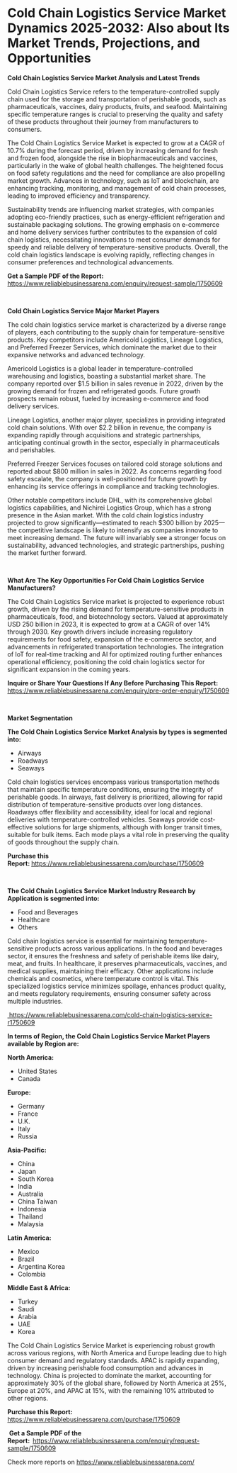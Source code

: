 <p><h1>Cold Chain Logistics Service Market Dynamics 2025-2032: Also about Its Market Trends, Projections, and Opportunities</h1></p><p><strong>Cold Chain Logistics Service Market Analysis and Latest Trends</strong></p>
<p><p>Cold Chain Logistics Service refers to the temperature-controlled supply chain used for the storage and transportation of perishable goods, such as pharmaceuticals, vaccines, dairy products, fruits, and seafood. Maintaining specific temperature ranges is crucial to preserving the quality and safety of these products throughout their journey from manufacturers to consumers.</p><p>The Cold Chain Logistics Service Market is expected to grow at a CAGR of 10.7% during the forecast period, driven by increasing demand for fresh and frozen food, alongside the rise in biopharmaceuticals and vaccines, particularly in the wake of global health challenges. The heightened focus on food safety regulations and the need for compliance are also propelling market growth. Advances in technology, such as IoT and blockchain, are enhancing tracking, monitoring, and management of cold chain processes, leading to improved efficiency and transparency.</p><p>Sustainability trends are influencing market strategies, with companies adopting eco-friendly practices, such as energy-efficient refrigeration and sustainable packaging solutions. The growing emphasis on e-commerce and home delivery services further contributes to the expansion of cold chain logistics, necessitating innovations to meet consumer demands for speedy and reliable delivery of temperature-sensitive products. Overall, the cold chain logistics landscape is evolving rapidly, reflecting changes in consumer preferences and technological advancements.</p></p>
<p><strong>Get a Sample PDF of the Report:&nbsp;</strong> <a href="https://www.reliablebusinessarena.com/enquiry/request-sample/1750609?utm_campaign=3013&utm_medium=2&utm_source=Github&utm_content=ia&utm_term=09032025&utm_id=cold-chain-logistics-service">https://www.reliablebusinessarena.com/enquiry/request-sample/1750609</a></p>
<p>&nbsp;</p>
<p><strong>Cold Chain Logistics Service Major Market Players</strong></p>
<p><p>The cold chain logistics service market is characterized by a diverse range of players, each contributing to the supply chain for temperature-sensitive products. Key competitors include Americold Logistics, Lineage Logistics, and Preferred Freezer Services, which dominate the market due to their expansive networks and advanced technology.</p><p>Americold Logistics is a global leader in temperature-controlled warehousing and logistics, boasting a substantial market share. The company reported over $1.5 billion in sales revenue in 2022, driven by the growing demand for frozen and refrigerated goods. Future growth prospects remain robust, fueled by increasing e-commerce and food delivery services.</p><p>Lineage Logistics, another major player, specializes in providing integrated cold chain solutions. With over $2.2 billion in revenue, the company is expanding rapidly through acquisitions and strategic partnerships, anticipating continual growth in the sector, especially in pharmaceuticals and perishables.</p><p>Preferred Freezer Services focuses on tailored cold storage solutions and reported about $800 million in sales in 2022. As concerns regarding food safety escalate, the company is well-positioned for future growth by enhancing its service offerings in compliance and tracking technologies.</p><p>Other notable competitors include DHL, with its comprehensive global logistics capabilities, and Nichirei Logistics Group, which has a strong presence in the Asian market. With the cold chain logistics industry projected to grow significantly—estimated to reach $300 billion by 2025—the competitive landscape is likely to intensify as companies innovate to meet increasing demand. The future will invariably see a stronger focus on sustainability, advanced technologies, and strategic partnerships, pushing the market further forward.</p></p>
<p>&nbsp;</p>
<p><strong>What Are The Key Opportunities For Cold Chain Logistics Service Manufacturers?</strong></p>
<p><p>The Cold Chain Logistics Service market is projected to experience robust growth, driven by the rising demand for temperature-sensitive products in pharmaceuticals, food, and biotechnology sectors. Valued at approximately USD 250 billion in 2023, it is expected to grow at a CAGR of over 14% through 2030. Key growth drivers include increasing regulatory requirements for food safety, expansion of the e-commerce sector, and advancements in refrigerated transportation technologies. The integration of IoT for real-time tracking and AI for optimized routing further enhances operational efficiency, positioning the cold chain logistics sector for significant expansion in the coming years.</p></p>
<p><strong>Inquire or Share Your Questions If Any Before Purchasing This Report:</strong> <a href="https://www.reliablebusinessarena.com/enquiry/pre-order-enquiry/1750609?utm_campaign=3013&utm_medium=2&utm_source=Github&utm_content=ia&utm_term=09032025&utm_id=cold-chain-logistics-service">https://www.reliablebusinessarena.com/enquiry/pre-order-enquiry/1750609</a></p>
<p>&nbsp;</p>
<p><strong>Market Segmentation</strong></p>
<p><strong>The Cold Chain Logistics Service Market Analysis by types is segmented into:</strong></p>
<p><ul><li>Airways</li><li>Roadways</li><li>Seaways</li></ul></p>
<p><p>Cold chain logistics services encompass various transportation methods that maintain specific temperature conditions, ensuring the integrity of perishable goods. In airways, fast delivery is prioritized, allowing for rapid distribution of temperature-sensitive products over long distances. Roadways offer flexibility and accessibility, ideal for local and regional deliveries with temperature-controlled vehicles. Seaways provide cost-effective solutions for large shipments, although with longer transit times, suitable for bulk items. Each mode plays a vital role in preserving the quality of goods throughout the supply chain.</p></p>
<p><strong>Purchase this Report:&nbsp;</strong><a href="https://www.reliablebusinessarena.com/purchase/1750609?utm_campaign=3013&utm_medium=2&utm_source=Github&utm_content=ia&utm_term=09032025&utm_id=cold-chain-logistics-service">https://www.reliablebusinessarena.com/purchase/1750609</a></p>
<p>&nbsp;</p>
<p><strong>The Cold Chain Logistics Service Market Industry Research by Application is segmented into:</strong></p>
<p><ul><li>Food and Beverages</li><li>Healthcare</li><li>Others</li></ul></p>
<p><p>Cold chain logistics service is essential for maintaining temperature-sensitive products across various applications. In the food and beverages sector, it ensures the freshness and safety of perishable items like dairy, meat, and fruits. In healthcare, it preserves pharmaceuticals, vaccines, and medical supplies, maintaining their efficacy. Other applications include chemicals and cosmetics, where temperature control is vital. This specialized logistics service minimizes spoilage, enhances product quality, and meets regulatory requirements, ensuring consumer safety across multiple industries.</p></p>
<p><a href="https://www.reliablebusinessarena.com/cold-chain-logistics-service-r1750609?utm_campaign=3013&utm_medium=2&utm_source=Github&utm_content=ia&utm_term=09032025&utm_id=cold-chain-logistics-service">&nbsp;https://www.reliablebusinessarena.com/cold-chain-logistics-service-r1750609</a></p>
<p><strong>In terms of Region, the Cold Chain Logistics Service Market Players available by Region are:</strong></p>
<p>
    <p> <strong> North America: </strong>
        <ul>
            <li>United States</li>
            <li>Canada</li>
        </ul>
        </p> 
    <p> <strong> Europe: </strong>
        <ul>
            <li>Germany</li>
            <li>France</li>
            <li>U.K.</li>
            <li>Italy</li>
            <li>Russia</li>
        </ul>
        </p> 
    <p> <strong> Asia-Pacific: </strong>
        <ul>
            <li>China</li>
            <li>Japan</li>
            <li>South Korea</li>
            <li>India</li>
            <li>Australia</li>
            <li>China Taiwan</li>
            <li>Indonesia</li>
            <li>Thailand</li>
            <li>Malaysia</li>
        </ul>
        </p> 
    <p> <strong> Latin America: </strong>
        <ul>
            <li>Mexico</li>
            <li>Brazil</li>
            <li>Argentina Korea</li>
            <li>Colombia</li>
        </ul>
        </p> 
    <p> <strong> Middle East & Africa: </strong>
        <ul>
            <li>Turkey</li>
            <li>Saudi</li>
            <li>Arabia</li>
            <li>UAE</li>
            <li>Korea</li>
        </ul>
    </p>
    </p>
<p><p>The Cold Chain Logistics Service Market is experiencing robust growth across various regions, with North America and Europe leading due to high consumer demand and regulatory standards. APAC is rapidly expanding, driven by increasing perishable food consumption and advances in technology. China is projected to dominate the market, accounting for approximately 30% of the global share, followed by North America at 25%, Europe at 20%, and APAC at 15%, with the remaining 10% attributed to other regions.</p></p>
<p><strong>Purchase this Report: </strong><a href="https://www.reliablebusinessarena.com/purchase/1750609?utm_campaign=3013&utm_medium=2&utm_source=Github&utm_content=ia&utm_term=09032025&utm_id=cold-chain-logistics-service">https://www.reliablebusinessarena.com/purchase/1750609</a></p>
<p>&nbsp;<strong>Get a Sample PDF of the Report:&nbsp;&nbsp;</strong><a href="https://www.reliablebusinessarena.com/enquiry/request-sample/1750609?utm_campaign=3013&utm_medium=2&utm_source=Github&utm_content=ia&utm_term=09032025&utm_id=cold-chain-logistics-service">https://www.reliablebusinessarena.com/enquiry/request-sample/1750609</a></p>
<p><strong></strong></p>
<p>Check more reports on <a href="https://www.reliablebusinessarena.com/?utm_campaign=3013&utm_medium=2&utm_source=Github&utm_content=ia&utm_term=09032025&utm_id=cold-chain-logistics-service">https://www.reliablebusinessarena.com/</a></p>